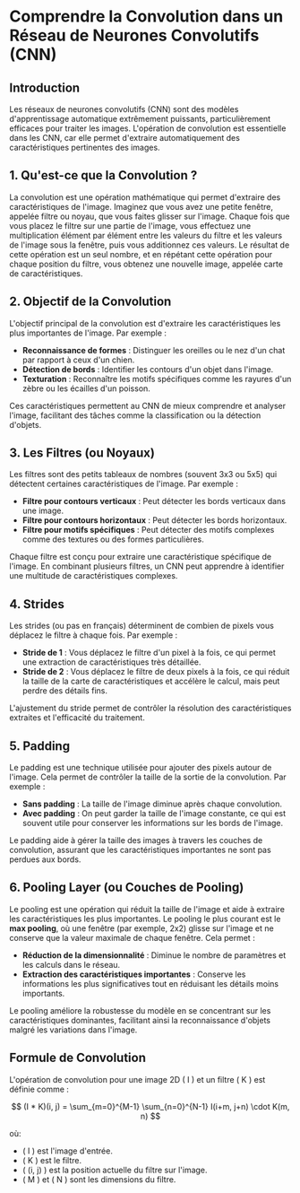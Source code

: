 # Comprendre la Convolution dans un Réseau de Neurones Convolutifs (CNN)

## Introduction

Les réseaux de neurones convolutifs (CNN) sont des modèles d'apprentissage automatique extrêmement puissants, particulièrement efficaces pour traiter les images. L'opération de convolution est essentielle dans les CNN, car elle permet d'extraire automatiquement des caractéristiques pertinentes des images.

## 1. Qu'est-ce que la Convolution ?

La convolution est une opération mathématique qui permet d'extraire des caractéristiques de l'image. Imaginez que vous avez une petite fenêtre, appelée filtre ou noyau, que vous faites glisser sur l'image. Chaque fois que vous placez le filtre sur une partie de l'image, vous effectuez une multiplication élément par élément entre les valeurs du filtre et les valeurs de l'image sous la fenêtre, puis vous additionnez ces valeurs. Le résultat de cette opération est un seul nombre, et en répétant cette opération pour chaque position du filtre, vous obtenez une nouvelle image, appelée carte de caractéristiques.

## 2. Objectif de la Convolution

L'objectif principal de la convolution est d'extraire les caractéristiques les plus importantes de l'image. Par exemple :
- **Reconnaissance de formes** : Distinguer les oreilles ou le nez d'un chat par rapport à ceux d'un chien.
- **Détection de bords** : Identifier les contours d'un objet dans l'image.
- **Texturation** : Reconnaître les motifs spécifiques comme les rayures d'un zèbre ou les écailles d'un poisson.

Ces caractéristiques permettent au CNN de mieux comprendre et analyser l'image, facilitant des tâches comme la classification ou la détection d'objets.

## 3. Les Filtres (ou Noyaux)

Les filtres sont des petits tableaux de nombres (souvent 3x3 ou 5x5) qui détectent certaines caractéristiques de l'image. Par exemple :
- **Filtre pour contours verticaux** : Peut détecter les bords verticaux dans une image.
- **Filtre pour contours horizontaux** : Peut détecter les bords horizontaux.
- **Filtre pour motifs spécifiques** : Peut détecter des motifs complexes comme des textures ou des formes particulières.

Chaque filtre est conçu pour extraire une caractéristique spécifique de l'image. En combinant plusieurs filtres, un CNN peut apprendre à identifier une multitude de caractéristiques complexes.

## 4. Strides

Les strides (ou pas en français) déterminent de combien de pixels vous déplacez le filtre à chaque fois. Par exemple :
- **Stride de 1** : Vous déplacez le filtre d'un pixel à la fois, ce qui permet une extraction de caractéristiques très détaillée.
- **Stride de 2** : Vous déplacez le filtre de deux pixels à la fois, ce qui réduit la taille de la carte de caractéristiques et accélère le calcul, mais peut perdre des détails fins.

L'ajustement du stride permet de contrôler la résolution des caractéristiques extraites et l'efficacité du traitement.

## 5. Padding

Le padding est une technique utilisée pour ajouter des pixels autour de l'image. Cela permet de contrôler la taille de la sortie de la convolution. Par exemple :
- **Sans padding** : La taille de l'image diminue après chaque convolution.
- **Avec padding** : On peut garder la taille de l'image constante, ce qui est souvent utile pour conserver les informations sur les bords de l'image.

Le padding aide à gérer la taille des images à travers les couches de convolution, assurant que les caractéristiques importantes ne sont pas perdues aux bords.

## 6. Pooling Layer (ou Couches de Pooling)

Le pooling est une opération qui réduit la taille de l'image et aide à extraire les caractéristiques les plus importantes. Le pooling le plus courant est le **max pooling**, où une fenêtre (par exemple, 2x2) glisse sur l'image et ne conserve que la valeur maximale de chaque fenêtre. Cela permet :
- **Réduction de la dimensionnalité** : Diminue le nombre de paramètres et les calculs dans le réseau.
- **Extraction des caractéristiques importantes** : Conserve les informations les plus significatives tout en réduisant les détails moins importants.

Le pooling améliore la robustesse du modèle en se concentrant sur les caractéristiques dominantes, facilitant ainsi la reconnaissance d'objets malgré les variations dans l'image.


## Formule de Convolution

L'opération de convolution pour une image 2D \( I \) et un filtre \( K \) est définie comme :

$$
(I * K)(i, j) = \sum_{m=0}^{M-1} \sum_{n=0}^{N-1} I(i+m, j+n) \cdot K(m, n)
$$

où:
- \( I \) est l'image d'entrée.
- \( K \) est le filtre.
- \( (i, j) \) est la position actuelle du filtre sur l'image.
- \( M \) et \( N \) sont les dimensions du filtre.
```

